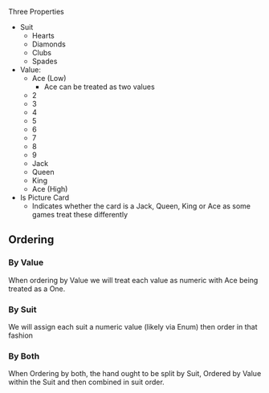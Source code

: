 Three Properties
- Suit 
	- Hearts
	- Diamonds
	- Clubs
	- Spades
- Value:
	- Ace (Low)
		- Ace can be treated as two values
	- 2
	- 3
	- 4
	- 5
	- 6
	- 7
	- 8
	- 9
	- Jack
	- Queen
	- King
	- Ace (High)
- Is Picture Card
	- Indicates whether the card is a Jack, Queen, King or Ace as some games treat these differently

 ## Ordering
 ### By Value
 When ordering by Value we will treat each value as numeric with Ace being treated as a One. 

### By Suit
We will assign each suit a numeric value (likely via Enum) then order in that fashion

### By Both
When Ordering by both, the hand ought to be split by Suit, Ordered by Value within the Suit and then combined in suit order.